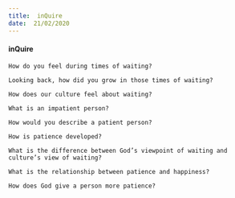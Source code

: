 ```yaml
---
title:  inQuire
date:  21/02/2020
---
```


#### inQuire

`How do you feel during times of waiting?`

`Looking back, how did you grow in those times of waiting?`

`How does our culture feel about waiting?`

`What is an impatient person?`

`How would you describe a patient person?`

`How is patience developed?`

`What is the difference between God’s viewpoint of waiting and culture’s view of waiting?`

`What is the relationship between patience and happiness?`

`How does God give a person more patience?`